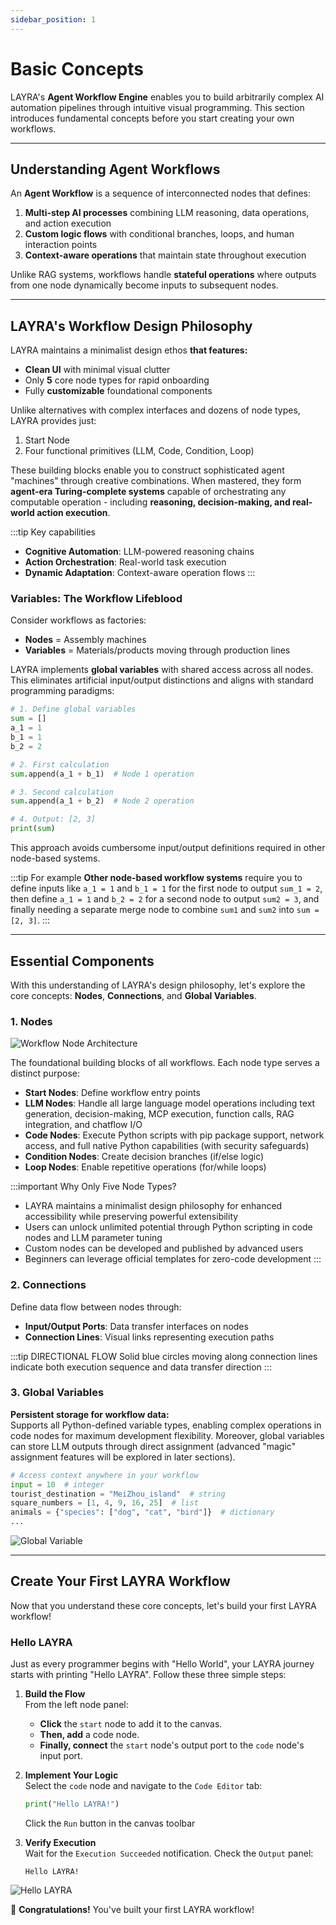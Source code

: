 ```yaml
---
sidebar_position: 1
---
```


# Basic Concepts

LAYRA's **Agent Workflow Engine** enables you to build arbitrarily complex AI automation pipelines through intuitive visual programming. This section introduces fundamental concepts before you start creating your own workflows.

---

## Understanding Agent Workflows

An **Agent Workflow** is a sequence of interconnected nodes that defines:

1. **Multi-step AI processes** combining LLM reasoning, data operations, and action execution
2. **Custom logic flows** with conditional branches, loops, and human interaction points
3. **Context-aware operations** that maintain state throughout execution

Unlike RAG systems, workflows handle **stateful operations** where outputs from one node dynamically become inputs to subsequent nodes.

---

## LAYRA's Workflow Design Philosophy

LAYRA maintains a minimalist design ethos **that features:**

- **Clean UI** with minimal visual clutter
- Only **5** core node types for rapid onboarding
- Fully **customizable** foundational components

Unlike alternatives with complex interfaces and dozens of node types, LAYRA provides just:

1. Start Node
2. Four functional primitives (LLM, Code, Condition, Loop)

These building blocks enable you to construct sophisticated agent "machines" through creative combinations. When mastered, they form **agent-era Turing-complete systems** capable of orchestrating any computable operation - including **reasoning, decision-making, and real-world action execution**.

:::tip Key capabilities

- **Cognitive Automation**: LLM-powered reasoning chains
- **Action Orchestration**: Real-world task execution
- **Dynamic Adaptation**: Context-aware operation flows
  :::

### Variables: The Workflow Lifeblood

Consider workflows as factories:

- **Nodes** = Assembly machines
- **Variables** = Materials/products moving through production lines

LAYRA implements **global variables** with shared access across all nodes. This eliminates artificial input/output distinctions and aligns with standard programming paradigms:

```python
# 1. Define global variables
sum = []
a_1 = 1
b_1 = 1
b_2 = 2

# 2. First calculation
sum.append(a_1 + b_1)  # Node 1 operation

# 3. Second calculation
sum.append(a_1 + b_2)  # Node 2 operation

# 4. Output: [2, 3]
print(sum)
```

This approach avoids cumbersome input/output definitions required in other node-based systems.

:::tip For example
**Other node-based workflow systems** require you to define inputs like `a_1 = 1` and `b_1 = 1` for the first node to output `sum_1 = 2`, then define `a_1 = 1` and `b_2 = 2` for a second node to output `sum2 = 3`, and finally needing a separate merge node to combine `sum1` and `sum2` into `sum = [2, 3]`.
:::

---

## Essential Components

With this understanding of LAYRA's design philosophy, let's explore the core concepts: **Nodes**, **Connections**, and **Global Variables**.

### 1. Nodes

![Workflow Node Architecture](./img/workflow-nodes.png)

The foundational building blocks of all workflows. Each node type serves a distinct purpose:

- **Start Nodes**: Define workflow entry points
- **LLM Nodes**: Handle all large language model operations including text generation, decision-making, MCP execution, function calls, RAG integration, and chatflow I/O
- **Code Nodes**: Execute Python scripts with pip package support, network access, and full native Python capabilities (with security safeguards)
- **Condition Nodes**: Create decision branches (if/else logic)
- **Loop Nodes**: Enable repetitive operations (for/while loops)

:::important Why Only Five Node Types?

- LAYRA maintains a minimalist design philosophy for enhanced accessibility while preserving powerful extensibility
- Users can unlock unlimited potential through Python scripting in code nodes and LLM parameter tuning
- Custom nodes can be developed and published by advanced users
- Beginners can leverage official templates for zero-code development
  :::

### 2. Connections

Define data flow between nodes through:

- **Input/Output Ports**: Data transfer interfaces on nodes
- **Connection Lines**: Visual links representing execution paths

:::tip DIRECTIONAL FLOW
Solid blue circles moving along connection lines indicate both execution sequence and data transfer direction
:::

### 3. Global Variables

**Persistent storage for workflow data:**  
Supports all Python-defined variable types, enabling complex operations in code nodes for maximum development flexibility. Moreover, global variables can store LLM outputs through direct assignment (advanced "magic" assignment features will be explored in later sections).

```python
# Access context anywhere in your workflow
input = 10  # integer
tourist_destination = "MeiZhou_island"  # string
square_numbers = [1, 4, 9, 16, 25]  # list
animals = {"species": ["dog", "cat", "bird"]}  # dictionary
...
```

![Global Variable](./img/global-variable.png)

---

## Create Your First LAYRA Workflow

Now that you understand these core concepts, let's build your first LAYRA workflow!

### Hello LAYRA

Just as every programmer begins with "Hello World", your LAYRA journey starts with printing "Hello LAYRA". Follow these three simple steps:

1. **Build the Flow**  
   From the left node panel:

   - **Click** the `start` node to add it to the canvas.
   - **Then, add** a code node.
   - **Finally, connect** the `start` node's output port to the `code` node's input port.

2. **Implement Your Logic**  
   Select the `code` node and navigate to the `Code Editor` tab:

   ```python
   print("Hello LAYRA!")
   ```

   Click the `Run` button in the canvas toolbar

3. **Verify Execution**  
   Wait for the `Execution Succeeded` notification. Check the `Output` panel:
   ```
   Hello LAYRA!
   ```

![Hello LAYRA](./img/hello-layra.png)

🎉 **Congratulations!** You've built your first LAYRA workflow!

